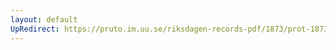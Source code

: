 ```yaml
---
layout: default
UpRedirect: https://pruto.im.uu.se/riksdagen-records-pdf/1873/prot-1873--ak--520/prot-1873--ak--520_005.pdf
---
```

